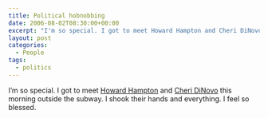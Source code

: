 ```yaml
---
title: Political hobnobbing
date: 2006-08-02T08:30:00+00:00
excerpt: "I'm so special. I got to meet Howard Hampton and Cheri DiNovo this morning outside the subway. I shook their hands and"
layout: post
categories:
  - People
tags:
  - politics
---
```

I&#8217;m so special. I got to meet [Howard Hampton](http://www.ontla.on.ca/web/members/members_detail.do?locale=&ID=42) and [Cheri DiNovo](http://www.cheridinovo.ca/) this morning outside the subway. I shook their hands and everything. I feel so blessed.
